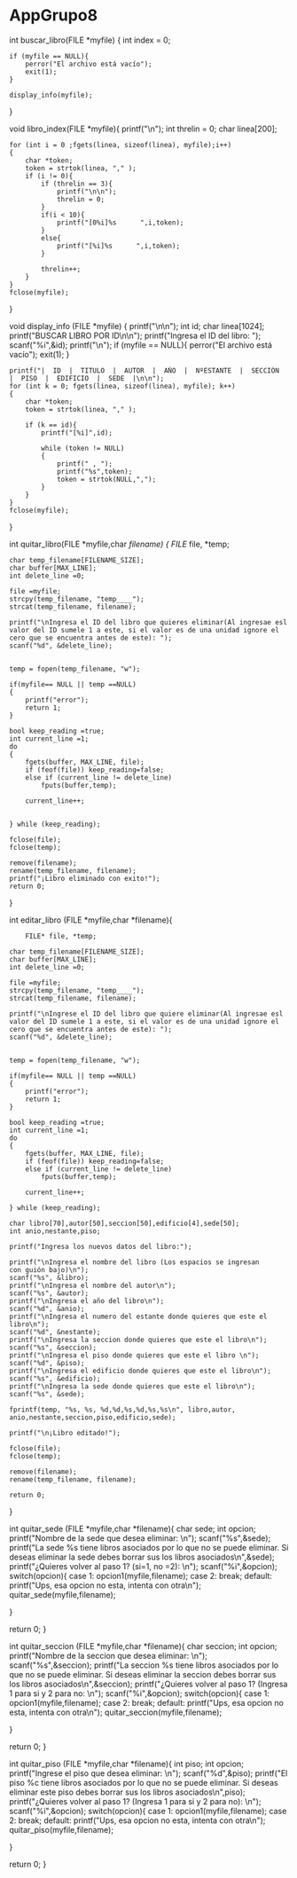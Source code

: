 # AppGrupo8
int buscar_libro(FILE *myfile)
{
    int index = 0;

    if (myfile == NULL){
        perror("El archivo está vacío");
        exit(1);
    }

    display_info(myfile);


}

void libro_index(FILE *myfile){
    printf("\n");
    int threlin = 0;
    char linea[200];

    for (int i = 0 ;fgets(linea, sizeof(linea), myfile);i++)
    {
        char *token;
        token = strtok(linea, "," );
        if (i != 0){
            if (threlin == 3){
                printf("\n\n");
                threlin = 0;
            }
            if(i < 10){
                printf("[0%i]%s      ",i,token);
            }
            else{
                printf("[%i]%s      ",i,token);
            }

            threlin++;
        }
    }
    fclose(myfile);
}

void display_info (FILE *myfile)
{
    printf("\n\n");
    int id;
    char linea[1024];
    printf("BUSCAR LIBRO POR ID\n\n");
    printf("Ingresa el ID del libro: ");
    scanf("%i",&id);
    printf("\n");
    if (myfile == NULL){
        perror("El archivo está vacío");
        exit(1);
    }

    printf("|  ID  |  TITULO  |  AUTOR  |  AÑO  |  NºESTANTE  |  SECCIÓN  |  PISO  |  EDIFICIO  |  SEDE  |\n\n");
    for (int k = 0; fgets(linea, sizeof(linea), myfile); k++)
    {
        char *token;
        token = strtok(linea, "," );

        if (k == id){
            printf("[%i]",id);

            while (token != NULL)
            {
                printf(" , ");
                printf("%s",token);
                token = strtok(NULL,",");
            }
        }
    }
    fclose(myfile);
}


int quitar_libro(FILE *myfile,char *filename)
{
    FILE* file, *temp;
    
    char temp_filename[FILENAME_SIZE];
    char buffer[MAX_LINE];
    int delete_line =0;

    file =myfile;
    strcpy(temp_filename, "temp____");
    strcat(temp_filename, filename);

    printf("\nIngresa el ID del libro que quieres eliminar(Al ingresae esl valor del ID sumele 1 a este, si el valor es de una unidad ignore el cero que se encuentra antes de este): ");
    scanf("%d", &delete_line);

    
    temp = fopen(temp_filename, "w");

    if(myfile== NULL || temp ==NULL)
    {
        printf("error");
        return 1;
    }

    bool keep_reading =true;
    int current_line =1;
    do
    {
        fgets(buffer, MAX_LINE, file);
        if (feof(file)) keep_reading=false;
        else if (current_line != delete_line)
            fputs(buffer,temp);

        current_line++;


    } while (keep_reading);

    fclose(file);
    fclose(temp);

    remove(filename);
    rename(temp_filename, filename);
    printf("¡Libro eliminado con exito!");
    return 0;

}


int editar_libro (FILE *myfile,char *filename){
    
        FILE* file, *temp;
    
    char temp_filename[FILENAME_SIZE];
    char buffer[MAX_LINE];
    int delete_line =0;

    file =myfile;
    strcpy(temp_filename, "temp____");
    strcat(temp_filename, filename);

    printf("\nIngrese el ID del libro que quiere eliminar(Al ingresae esl valor del ID sumele 1 a este, si el valor es de una unidad ignore el cero que se encuentra antes de este): ");
    scanf("%d", &delete_line);

    
    temp = fopen(temp_filename, "w");

    if(myfile== NULL || temp ==NULL)
    {
        printf("error");
        return 1;
    }

    bool keep_reading =true;
    int current_line =1;
    do
    {
        fgets(buffer, MAX_LINE, file); 
        if (feof(file)) keep_reading=false;
        else if (current_line != delete_line)
            fputs(buffer,temp);

        current_line++;

    } while (keep_reading);
    
    char libro[70],autor[50],seccion[50],edificio[4],sede[50];
    int anio,nestante,piso;
  
    printf("Ingresa los nuevos datos del libro:");
  
    printf("\nIngresa el nombre del libro (Los espacios se ingresan         con guión bajo)\n");
    scanf("%s", &libro);
    printf("\nIngresa el nombre del autor\n");
    scanf("%s", &autor);
    printf("\nIngresa el año del libro\n");
    scanf("%d", &anio);
    printf("\nIngresa el numero del estante donde quieres que este el libro\n");
    scanf("%d", &nestante);
    printf("\nIngresa la seccion donde quieres que este el libro\n");
    scanf("%s", &seccion);
    printf("\nIngresa el piso donde quieres que este el libro \n");
    scanf("%d", &piso);
    printf("\nIngresa el edificio donde quieres que este el libro\n");
    scanf("%s", &edificio);
    printf("\nIngresa la sede donde quieres que este el libro\n");
    scanf("%s", &sede);

    fprintf(temp, "%s, %s, %d,%d,%s,%d,%s,%s\n", libro,autor, anio,nestante,seccion,piso,edificio,sede);

    printf("\n¡Libro editado!");
    
    fclose(file);
    fclose(temp);
    
    remove(filename);
    rename(temp_filename, filename);

    return 0;

}

int quitar_sede (FILE *myfile,char *filename){
  char sede;
  int opcion;
  printf("Nombre de la sede que desea eliminar: \n");
          scanf("%s",&sede);
  printf("La sede %s tiene libros asociados por lo que no se puede eliminar. Si deseas eliminar la sede debes borrar sus los libros asociados\n",&sede);
  printf("¿Quieres volver al paso 1? (si=1, no =2): \n");
  scanf("%i",&opcion);
  switch(opcion){
    case 1:
        opcion1(myfile,filename);
    case 2:
        break;
    default:
        printf("Ups, esa opcion no esta, intenta con otra\n");
            quitar_sede(myfile,filename);
    
  }
    
  return 0;
}

int quitar_seccion (FILE *myfile,char *filename){
  char seccion;
  int opcion;
  printf("Nombre de la seccion que desea eliminar: \n");
  scanf("%s",&seccion);
  printf("La seccion %s tiene libros asociados por lo que no se puede eliminar. Si deseas eliminar la seccion debes borrar sus los libros asociados\n",&seccion);
  printf("¿Quieres volver al paso 1? (Ingresa 1 para si y 2 para no: \n");
  scanf("%i",&opcion);
  switch(opcion){
    case 1:
        opcion1(myfile,filename);
    case 2:
        break;
    default:
        printf("Ups, esa opcion no esta, intenta con otra\n");
            quitar_seccion(myfile,filename);
    
  }
    
  return 0;
}

int quitar_piso (FILE *myfile,char *filename){
  int piso;
  int opcion;
  printf("Ingrese el piso que desea eliminar: \n");
  scanf("%d",&piso);
  printf("El piso %c tiene libros asociados por lo que no se puede eliminar. Si deseas eliminar este piso debes borrar sus los libros asociados\n",piso);
  printf("¿Quieres volver al paso 1? (Ingresa 1 para si y 2 para no): \n");
  scanf("%i",&opcion);
  switch(opcion){
    case 1:
        opcion1(myfile,filename);
    case 2:
        break;
    default:
        printf("Ups, esa opcion no esta, intenta con otra\n");
            quitar_piso(myfile,filename);
    
  }
    
  return 0;
}
